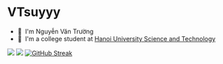 # VTsuyyy
* 🌱 &nbsp;I'm Nguyễn Văn Trường
* 🏫 &nbsp;I'm a college student at [Hanoi University Science and Technology](https://www.hust.edu.vn/web/vi/home)
 <p align="center">
  <div>
   <img src="https://github-readme-stats.vercel.app/api?username=VTsuyyy&theme=dark&show_icons=true" />
   <img src="https://github-readme-stats.vercel.app/api/top-langs/?username=anuraghazra&hide_progress=true" />
  <a href="https://git.io/streak-stats"><img src="http://github-readme-streak-stats.herokuapp.com?user=VTsuyyy" alt="GitHub Streak" /></a>
  <div/> 
</p>
